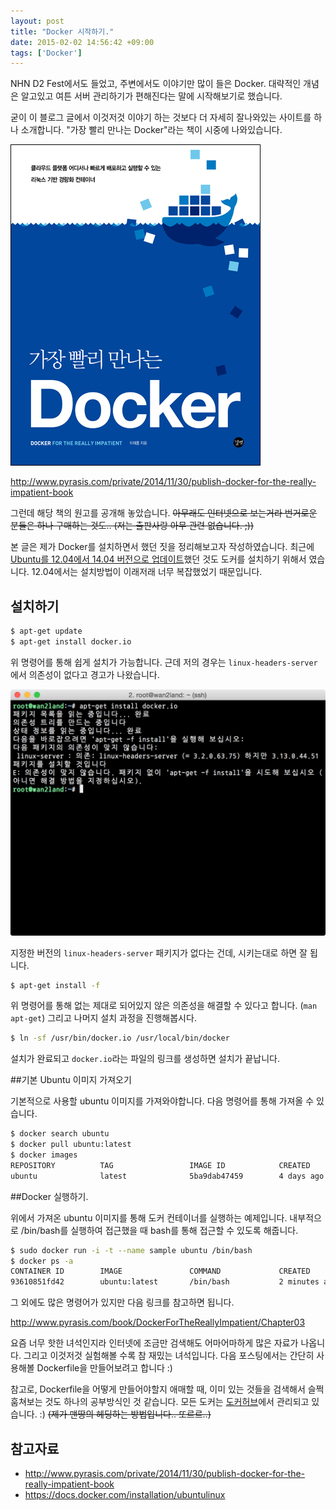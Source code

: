 ```yaml
---
layout: post
title: "Docker 시작하기."
date: 2015-02-02 14:56:42 +09:00
tags: ['Docker']
---
```


NHN D2 Fest에서도 들었고, 주변에서도 이야기만 많이 들은 Docker. 대략적인 개념은 알고있고 여튼 서버 관리하기가 편해진다는 말에 시작해보기로 했습니다.

굳이 이 블로그 글에서 이것저것 이야기 하는 것보다 더 자세히 잘나와있는 사이트를 하나 소개합니다. "가장 빨리 만나는 Docker"라는 책이 시중에 나와있습니다.

![Docker Book](/images/dev/docker/docker-book.png)

<http://www.pyrasis.com/private/2014/11/30/publish-docker-for-the-really-impatient-book>

그런데 해당 책의 원고를 공개해 놓았습니다. ~~아무래도 인터넷으로 보는거라 번거로운 분들은 하나 구매하는 것도.. (저는 출판사랑 아무 관련 없습니다. ;))~~

본 글은 제가 Docker를 설치하면서 했던 짓을 정리해보고자 작성하였습니다. 최근에 [Ubuntu를 12.04에서 14.04 버전으로 업데이트](/dev/ubuntu/ubuntu-upgrade-12-to-14/)했던 것도 도커를 설치하기 위해서 였습니다. 12.04에서는 설치방법이 이래저래 너무 복잡했었기 때문입니다.

## 설치하기

```bash
$ apt-get update 
$ apt-get install docker.io
```

위 명령어를 통해 쉽게 설치가 가능합니다. 근데 저의 경우는 `linux-headers-server`에서 의존성이 없다고 경고가 나왔습니다.

![Install Warning](/images/dev/docker/install-dependency-warning.png)

지정한 버전의 `linux-headers-server` 패키지가 없다는 건데, 시키는대로 하면 잘 됩니다. 

```bash
$ apt-get install -f
```

위 명령어를 통해 없는 제대로 되어있지 않은 의존성을 해결할 수 있다고 합니다. (`man apt-get`) 그리고 나머지 설치 과정을 진행해봅시다.

```bash
$ ln -sf /usr/bin/docker.io /usr/local/bin/docker
```
설치가 완료되고 `docker.io`라는 파일의 링크를 생성하면 설치가 끝납니다.

##기본 Ubuntu 이미지 가져오기

기본적으로 사용할 ubuntu 이미지를 가져와야합니다. 다음 명령어를 통해 가져올 수 있습니다.

```bash
$ docker search ubuntu
$ docker pull ubuntu:latest
$ docker images
REPOSITORY          TAG                 IMAGE ID            CREATED             VIRTUAL SIZE
ubuntu              latest              5ba9dab47459        4 days ago          188.3 MB
```

##Docker 실행하기.

위에서 가져온  ubuntu 이미지를 통해 도커 컨테이너를 실행하는 예제입니다. 내부적으로 /bin/bash를 실행하여 접근했을 때 bash를 통해 접근할 수 있도록 해줍니다.

```bash
$ sudo docker run -i -t --name sample ubuntu /bin/bash
$ docker ps -a
CONTAINER ID        IMAGE               COMMAND             CREATED             STATUS                       PORTS               NAMES
93610851fd42        ubuntu:latest       /bin/bash           2 minutes ago       Exited (130) 9 seconds ago                       sample
```

그 외에도 많은 명령어가 있지만 다음 링크를 참고하면 됩니다.

<http://www.pyrasis.com/book/DockerForTheReallyImpatient/Chapter03>

요즘 너무 핫한 녀석인지라 인터넷에 조금만 검색해도 어마어마하게 많은 자료가 나옵니다. 그리고 이것저것 실험해볼 수록 참 재밌는 녀석입니다. 다음 포스팅에서는 간단히 사용해볼 Dockerfile을 만들어보려고 합니다 :)

참고로, Dockerfile을 어떻게 만들어야할지 애매할 때, 이미 있는 것들을 검색해서 슬쩍 훔쳐보는 것도 하나의 공부방식인 것 같습니다. 모든 도커는 [도커허브](https://registry.hub.docker.com)에서 관리되고 있습니다. :) ~~(제가 맨땅의 헤딩하는 방법입니다.. 또르르..)~~

## 참고자료

- <http://www.pyrasis.com/private/2014/11/30/publish-docker-for-the-really-impatient-book>
- <https://docs.docker.com/installation/ubuntulinux>
